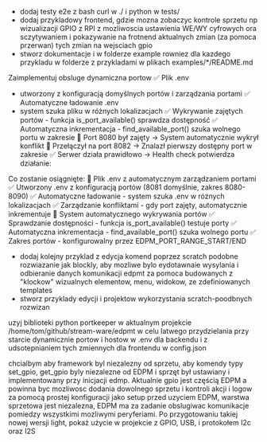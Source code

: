 - dodaj testy e2e z bash curl w ./ i python w tests/ 
- dodaj przykladowy frontend, gdzie mozna zobaczyc kontrole sprzetu np wizualizacji GPIO z RPI z mozliwoscia ustawienia WE/WY cyfrowych ora sczytywaniem i pokazywanie na frotnend aktualnych zmian (za pomoca przerwan) tych zmian na wejsciach gpio 
- stworz dokumentacje i w folderze example rowniez dla kazdego przykladu w folderze z przykladami w plikach examples/*/README.md

Zaimplementuj obsluge dynamiczna portow
✅ Plik 
.env
 - utworzony z konfiguracją domyślnych portów i zarządzania portami
✅ Automatyczne ładowanie 
.env
 - system szuka pliku w różnych lokalizacjach
✅ Wykrywanie zajętych portów - funkcja 
is_port_available()
 sprawdza dostępność
✅ Automatyczna inkrementacja - 
find_available_port()
 szuka wolnego portu w zakresie
🔧 Port 8080 był zajęty → System automatycznie wykrył konflikt
🚀 Przełączył na port 8082 → Znalazł pierwszy dostępny port w zakresie
✅ Serwer działa prawidłowo → Health check potwierdza działanie:

Co zostanie osiągnięte:
🔧 Plik 
.env
 z automatycznym zarządzaniem portami
✅ Utworzony 
.env
 z konfiguracją portów (8081 domyślnie, zakres 8080-8090)
✅ Automatyczne ładowanie - system szuka 
.env
 w różnych lokalizacjach
✅ Zarządzanie konfliktami - gdy port zajęty, automatycznie inkrementuje
🚀 System automatycznego wykrywania portów
✅ Sprawdzanie dostępności - funkcja 
is_port_available()
 testuje porty
✅ Automatyczna inkrementacja - 
find_available_port()
 szuka wolnego portu
✅ Zakres portów - konfigurowalny przez EDPM_PORT_RANGE_START/END



- dodaj kolejny przyklad z edycja komend poprzez scratch podobne rozwiazanie jak blockly, aby mozliwe bylo eydotawnaie wysylania i odbieranie danych komunikacji edpmt za pomoca budowanych z "klockow" wizualnych elementow, menu, widokow, ze zdefiniowanych templates
- stworz przyklady edycji i projektow wykorzystania scratch-poodbnych rozwizan

uzyj biblioteki python portkeeper w aktualnym projekcie /home/tom/github/stream-ware/edpmt w celu latwego przydzielania przy starcie dynamicznie portow i hostow w .env dla backendu i z udsotepnianiem tych zmiennych dla frontendu w config.json



chcialbym aby framework byl niezalezny od sprzetu,
aby komendy typy set_gpio, get_gpio byly niezalezne od EDPM 
i sprzęt był ustawiany i implementowany przy inicjacji edmp.
Aktualnie gpio jest częścią EDPM a powinna byc mozliwosc dodania dowolnego sprzetu i kontroli akcji i logow za pomocą prostej konfiguracji jako setup przed uzyciem EDPM, warstwa sprzetowa jest niezalezna, EDPM ma za zadanie obslugiwac komunikacje pomiedzy wszystkimi mozliwymi peryferiami. Po przygotowaniu takiej nowej wersji light, pokaż użycie w projekcie z GPIO, USB, i protokołem I2c oraz I2S

